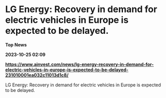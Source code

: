 # LG Energy: Recovery in demand for electric vehicles in Europe is expected to be delayed.
**Top News**

**2023-10-25 02:09**

**https://www.ainvest.com/news/lg-energy-recovery-in-demand-for-electric-vehicles-in-europe-is-expected-to-be-delayed-231010001ea032c11013d1c8/**

LG Energy: Recovery in demand for electric vehicles in Europe is expected to be delayed.